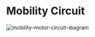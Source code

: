 # Mobility Circuit

![mobility-motor-circuit-diagram](https://user-images.githubusercontent.com/27565752/159118734-ca7f3a9d-a6ff-4946-bf0d-fb7ab8dd88ae.png)
